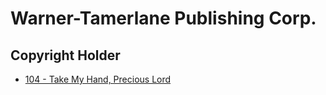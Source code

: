 # Warner-Tamerlane Publishing Corp.

## Copyright Holder

- [104 - Take My Hand, Precious Lord](/hymns/104.md)

